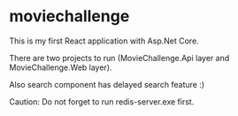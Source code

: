 # moviechallenge
This is my first React application with Asp.Net Core.

There are two projects to run (MovieChallenge.Api layer and MovieChallenge.Web layer).

Also search component has delayed search feature :)

Caution: Do not forget to run redis-server.exe first.
